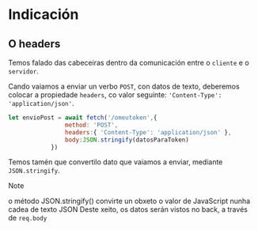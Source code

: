 # Indicación

## O headers

Temos falado das cabeceiras dentro da comunicación entre o ```cliente``` e o ```servidor```.

Cando vaiamos a enviar un verbo ```POST```, con datos de texto, deberemos colocar a propiedade ```headers```, co valor seguinte: ```'Content-Type': 'application/json'```.

```javascript
let envioPost = await fetch('/omeutoken',{
                method: 'POST',
                headers:{ 'Content-Type': 'application/json' },
                body:JSON.stringify(datosParaToken)
            })
```
Temos tamén que convertilo dato que vaiamos a enviar, mediante `JSON.stringify`.
>[!NOTE]
> o método JSON.stringify() convirte un obxeto o valor de JavaScript nunha cadea de texto JSON
Deste xeito, os datos serán vistos no back, a través de `req.body`